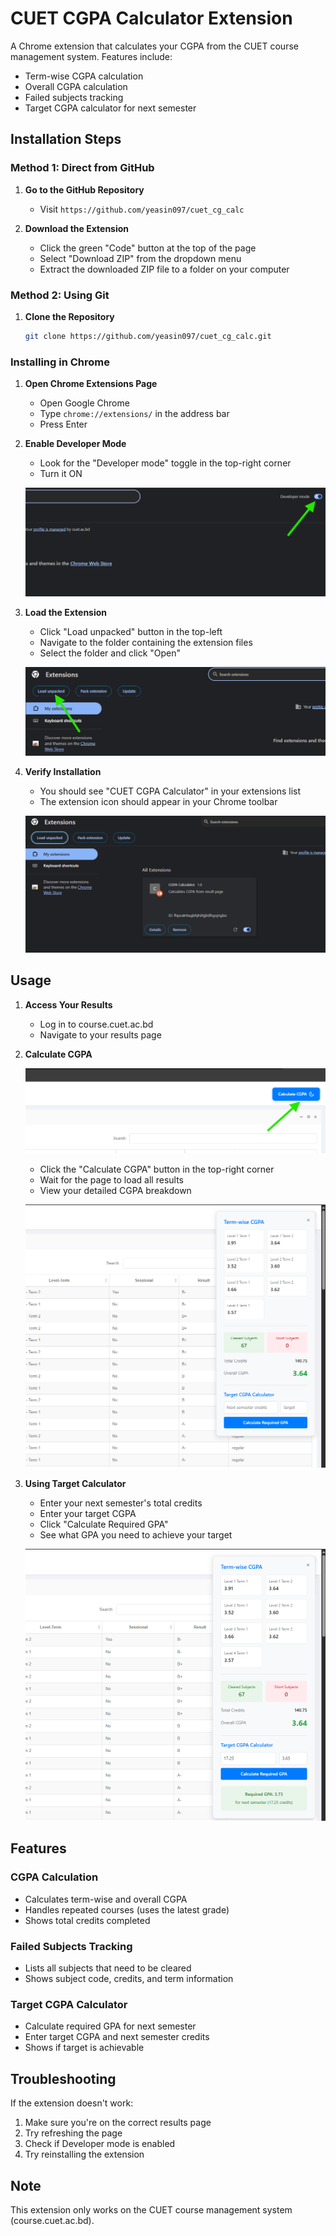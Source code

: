 # CUET CGPA Calculator Extension

A Chrome extension that calculates your CGPA from the CUET course management system. Features include:
- Term-wise CGPA calculation
- Overall CGPA calculation
- Failed subjects tracking
- Target CGPA calculator for next semester

## Installation Steps

### Method 1: Direct from GitHub
1. **Go to the GitHub Repository**
   - Visit `https://github.com/yeasin097/cuet_cg_calc`

2. **Download the Extension**
   - Click the green "Code" button at the top of the page
   - Select "Download ZIP" from the dropdown menu
   - Extract the downloaded ZIP file to a folder on your computer

### Method 2: Using Git
1. **Clone the Repository**
   ```bash
   git clone https://github.com/yeasin097/cuet_cg_calc.git
   ```

### Installing in Chrome
1. **Open Chrome Extensions Page**
   - Open Google Chrome
   - Type `chrome://extensions/` in the address bar
   - Press Enter

2. **Enable Developer Mode**
   - Look for the "Developer mode" toggle in the top-right corner
   - Turn it ON
   
   ![](./assets/select2.png)

3. **Load the Extension**
   - Click "Load unpacked" button in the top-left
   - Navigate to the folder containing the extension files
   - Select the folder and click "Open"
   
   ![](./assets/load.png)

4. **Verify Installation**
   - You should see "CUET CGPA Calculator" in your extensions list
   - The extension icon should appear in your Chrome toolbar

   ![](./assets/verify.png)

## Usage

1. **Access Your Results**
   - Log in to course.cuet.ac.bd
   - Navigate to your results page

2. **Calculate CGPA**
    
    ![](./assets/button.png)

   - Click the "Calculate CGPA" button in the top-right corner
   - Wait for the page to load all results
   - View your detailed CGPA breakdown
   
   ![](./assets/final.png)

3. **Using Target Calculator**
   - Enter your next semester's total credits
   - Enter your target CGPA
   - Click "Calculate Required GPA"
   - See what GPA you need to achieve your target
   
   ![](./assets/final2.png)

## Features

### CGPA Calculation
- Calculates term-wise and overall CGPA
- Handles repeated courses (uses the latest grade)
- Shows total credits completed

### Failed Subjects Tracking
- Lists all subjects that need to be cleared
- Shows subject code, credits, and term information

### Target CGPA Calculator
- Calculate required GPA for next semester
- Enter target CGPA and next semester credits
- Shows if target is achievable

## Troubleshooting

If the extension doesn't work:
1. Make sure you're on the correct results page
2. Try refreshing the page
3. Check if Developer mode is enabled
4. Try reinstalling the extension

## Note
This extension only works on the CUET course management system (course.cuet.ac.bd).
